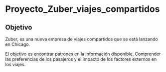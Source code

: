 # Proyecto_Zuber_viajes_compartidos

## Objetivo
Zuber, es una nueva empresa de viajes compartidos que se está lanzando en Chicago. 

El objetivo es encontrar patrones en la información disponible. Comprender las preferencias de los pasajeros y el impacto de los factores externos en los viajes.
